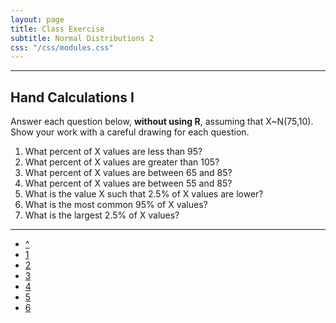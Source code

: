 ```yaml
---
layout: page
title: Class Exercise
subtitle: Normal Distributions 2
css: "/css/modules.css"
---
```


----

## Hand Calculations I

Answer each question below, **without using R**, assuming that X~N(75,10). Show your work with a careful drawing for each question.

1. What percent of X values are less than 95?
1. What percent of X values are greater than 105?
1. What percent of X values are between 65 and 85?
1. What percent of X values are between 55 and 85?
1. What is the value X such that 2.5% of X values are lower?
1. What is the most common 95% of X values?
1. What is the largest 2.5% of X values?

----

<div class="text-center">
<ul class="pagination pagination-lg">
  <li><a href="NormalDist.html">^</a></li>
  <li><a href="NormalDist_CE1.html">1</a></li>
  <li class="active"><a href="#">2</a></li>
  <li><a href="NormalDist_CE3.html">3</a></li>
  <li><a href="NormalDist_CE4.html">4</a></li>
  <li><a href="NormalDist_CE5.html">5</a></li>
  <li><a href="NormalDist_CE6.html">6</a></li>
</ul>
